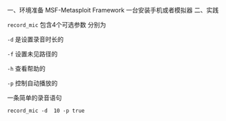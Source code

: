 一、环境准备
MSF-Metasploit Framework
一台安装手机或者模拟器
二、实践

`record_mic`  包含4个可选参数 分别为

`-d`  是设置录音时长的

`-f` 设置未见路径的

`-h`  查看帮助的

`-p`  控制自动播放的

一条简单的录音语句

`record_mic -d  10 -p true`